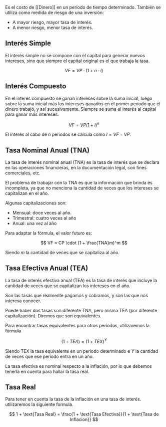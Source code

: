 Es el costo de [[Dinero]] en un período de tiempo determinado. También se utiliza como medida de riesgo de una inversión:

- A mayor riesgo, mayor tasa de interés.
- A menor riesgo, menor tasa de interés.

## Interés Simple

El interés simple no se compone con el capital para generar nuevos intereses, sino que siempre el capital original es el que trabaja la tasa.

$$
VF = VP \cdot (1 + n\cdot i)
$$

## Interés Compuesto

En el interés compuesto se ganan intereses sobre la suma inicial, luego sobre la suma inicial más los intereses ganados en el primer periodo que el dinero trabajó, y así sucesivamente. Siempre se suma el interés al capital para ganar más intereses.

$$
VF = VP \dot (1 + i)^n
$$

El interés al cabo de $n$ periodos se calcula como $I = VF - VP$.

## Tasa Nominal Anual (TNA)

La tasa de interés nominal anual (TNA) es la tasa de interés que se declara en las operaciones financieras, en la documentación legal, con fines comerciales, etc.

El problema de trabajar con la TNA es que la información que brinda es incompleta, ya que no menciona la cantidad de veces que los intereses se capitalizan en el año.

Algunas capitalizaciones son:

- Mensual: doce veces al año.
- Trimestral: cuatro veces al año
- Anual: una vez al año

Para adaptar la fórmula, el valor futuro es:

$$
VF = CP \cdot (1 + \frac{TNA}m)^m
$$

Siendo $m$ la cantidad de veces que se capitaliza al año.

## Tasa Efectiva Anual (TEA)

La tasa de interés efectiva anual (TEA) es la tasa de interés que incluye la cantidad de veces que se capitalizan los intereses en el año.

Son las tasas que realmente pagamos y cobramos, y son las que nos interesa conocer.

Puede haber dos tasas son diferente TNA, pero misma TEA (por diferente capitalización). Diremos que son equivalentes.

Para encontrar tasas equivalentes para otros periodos, utilizaremos la fórmula

$$
(1 + TEA) = (1 + TEX)^{Y}
$$

Siendo TEX la tasa equivalente en un periodo determinado e $Y$ la cantidad de veces que ese periodo entra en un año.

La tasa efectiva es nominal respecto a la inflación, por lo que debemos tenerla en cuenta para hallar la tasa real.

## Tasa Real

Para tener en cuenta la tasa de la inflación en una tasa de interés. utilizaremos la siguiente formula.

$$
1 + \text{Tasa Real} = \frac{1 + \text{Tasa Efectiva}}{1 + \text{Tasa de Inflacion}}
$$
